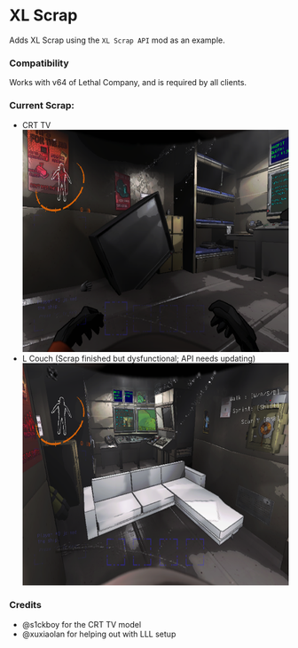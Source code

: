# XL Scrap

Adds XL Scrap using the `XL Scrap API` mod as an example.

### Compatibility

Works with v64 of Lethal Company, and is required by all clients.

### Current Scrap:

- CRT TV
<br/><img alt="CRT TV" src="https://raw.githubusercontent.com/Henit3/XL-Scrap/master/Scrap/crt_tv.png" height="400"/>
- L Couch (Scrap finished but dysfunctional; API needs updating)
<br/><img alt="L Couch" src="https://raw.githubusercontent.com/Henit3/XL-Scrap/master/Scrap/l_couch.png" height="400"/>

### Credits

- @s1ckboy for the CRT TV model
- @xuxiaolan for helping out with LLL setup
